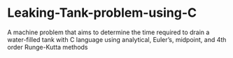 # Leaking-Tank-problem-using-C
A machine problem that aims to determine the time required to drain a water-filled tank with C language using analytical, Euler’s, midpoint, and 4th order Runge-Kutta methods
